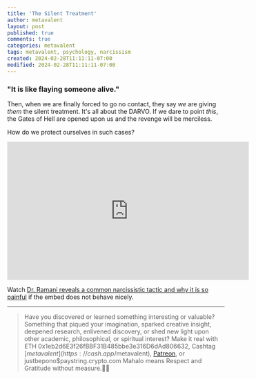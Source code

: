 ```yaml
---
title: 'The Silent Treatment'
author: metavalent
layout: post
published: true
comments: true
categories: metavalent
tags: metavalent, psychology, narcissism
created: 2024-02-28T11:11:11-07:00
modified: 2024-02-28T11:11:11-07:00
---
```


### "It is like flaying someone alive."

Then, when we are finally forced to go no contact, they say *we* are giving *them* the silent treatment. It's all about the DARVO. If we dare to point *this*, the Gates of Hell are opened upon us and the revenge will be merciless.

How do we protect ourselves in such cases?

<!-- YouTube Player -->
<iframe id="ytplayer" type="text/html" class="center" width="560" height="320" src="https://www.youtube.com/embed/WYo1enwGWXQ" frameborder="0"></iframe>

Watch [Dr. Ramani reveals a common narcissistic tactic and why it is so painful](https://youtu.be/WYo1enwGWXQ) if the embed does not behave nicely.

---
> Have you discovered or learned something interesting or valuable? Something that piqued your imagination, sparked creative insight, deepened research, enlivened discovery, or shed new light upon other academic, philosophical, or spiritual interest? Make it real with ETH 0x1eb2d6E3f26fBBF31B485bbe3e316D6dAd806632, Cashtag [$metavalent](https://cash.app/$metavalent), [Patreon](https://patreon.com/metavalent), or justbepono$paystring.crypto.com Mahalo means Respect and Gratitude without measure.🙏🏼


